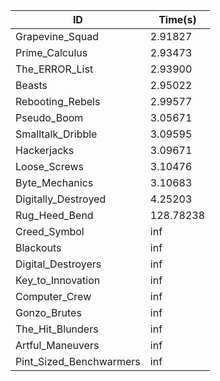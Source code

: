 |ID|Time(s)|
|-|-|
|Grapevine_Squad|2.91827|
|Prime_Calculus|2.93473|
|The_ERROR_List|2.93900|
|Beasts|2.95022|
|Rebooting_Rebels|2.99577|
|Pseudo_Boom|3.05671|
|Smalltalk_Dribble|3.09595|
|Hackerjacks|3.09671|
|Loose_Screws|3.10476|
|Byte_Mechanics|3.10683|
|Digitally_Destroyed|4.25203|
|Rug_Heed_Bend|128.78238|
|Creed_Symbol|inf|
|Blackouts|inf|
|Digital_Destroyers|inf|
|Key_to_Innovation|inf|
|Computer_Crew|inf|
|Gonzo_Brutes|inf|
|The_Hit_Blunders|inf|
|Artful_Maneuvers|inf|
|Pint_Sized_Benchwarmers|inf|
